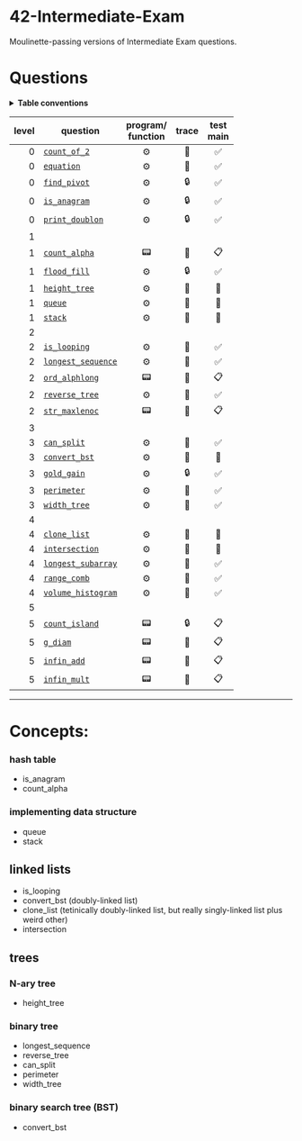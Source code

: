 # 42-Intermediate-Exam
Moulinette-passing versions of Intermediate Exam questions.

# Questions
<details><summary><b>Table conventions</b></summary>

### Trace test accessibility
When I look at the trace for this question, can I tell what the tests are?
* :open_file_folder: Yes, the tests are accessible.
* :lock: No, the tests are locked away in files. It might look something like:
```
= Test 1 ===================================================
$> ./3sdnrgu2oip0738azjrotz8n test_correct_a_00.txt test_correct_b_00.txt
$> diff -U 3 user_output_test1 test1.output | cat -e
```
* :crystal_ball: The trace show _something_, but not enough to recreate the test ourselves. This is particularly common among questions that take structs as input.

### Program vs function
* :gear: Function
* :pager: Whole program
</details>

level | question | program/<br>function  | trace | test<br>main |
----: | -------- | :-------------------: | :---: | :----------: |
0 | [`count_of_2`](./level0/count_of_2)            |:gear: |:open_file_folder:|:white_check_mark:|
0 | [`equation`](./level0/equation)                |:gear: |:open_file_folder:|:white_check_mark:|
0 | [`find_pivot`](./level0/find_pivot)            |:gear: |:lock:            |:white_check_mark:|
0 | [`is_anagram`](./level0/is_anagram)            |:gear: |:lock:            |:white_check_mark:|
0 | [`print_doublon`](./level0/print_doublon)      |:gear: |:lock:            |:white_check_mark:|
1 |
1 | [`count_alpha`](./level1/count_alpha)          |:pager:|:open_file_folder:|:clipboard:       |
1 | [`flood_fill`](./level1/flood_fill)            |:gear: |:lock:            |:white_check_mark:|
1 | [`height_tree`](./level1/height_tree)          |:gear: |:crystal_ball:    |:no_entry_sign:   |
1 | [`queue`](./level1/queue)                      |:gear: |:crystal_ball:    |:no_entry_sign:   |
1 | [`stack`](./level1/stack)                      |:gear: |:crystal_ball:    |:no_entry_sign:   |
2 |
2 | [`is_looping`](./level2/is_looping)            |:gear: |:crystal_ball:    |:white_check_mark:|
2 | [`longest_sequence`](./level2/longest_sequence)|:gear: |:crystal_ball:    |:white_check_mark:|
2 | [`ord_alphlong`](./level2/ord_alphlong)        |:pager:|:open_file_folder:|:clipboard:       |
2 | [`reverse_tree`](./level2/reverse_tree)        |:gear: |:crystal_ball:    |:white_check_mark:|
2 | [`str_maxlenoc`](./level2/str_maxlenoc)        |:pager:|:open_file_folder:|:clipboard:       |
3 |
3 | [`can_split`](./level3/can_split)              |:gear: |:crystal_ball:    |:white_check_mark:|
3 | [`convert_bst`](./level3/convert_bst)          |:gear: |:crystal_ball:    |:no_entry_sign:   |
3 | [`gold_gain`](./level3/gold_gain)              |:gear: |:lock:            |:white_check_mark:|
3 | [`perimeter`](./level3/perimeter)              |:gear: |:crystal_ball:    |:white_check_mark:|
3 | [`width_tree`](./level3/width_tree)            |:gear: |:crystal_ball:    |:white_check_mark:|
4 |
4 | [`clone_list`](./level4/clone_list)            |:gear: |:crystal_ball:    |:no_entry_sign:   |
4 | [`intersection`](./level4/intersection)        |:gear: |:crystal_ball:    |:no_entry_sign:   |
4 | [`longest_subarray`](./level4/longest_subarray)|:gear: |:open_file_folder:|:white_check_mark:|
4 | [`range_comb`](./level4/range_comb)            |:gear: |:open_file_folder:|:white_check_mark:|
4 | [`volume_histogram`](./level4/volume_histogram)|:gear: |:open_file_folder:|:white_check_mark:|
5 |
5 | [`count_island`](./level5/count_island)        |:pager:|:lock:            |:clipboard:       |
5 | [`g_diam`](./level5/g_diam)                    |:pager:|:open_file_folder:|:clipboard:       |
5 | [`infin_add`](./level5/infin_add)              |:pager:|:open_file_folder:|:clipboard:       |
5 | [`infin_mult`](./level5/infin_mult)            |:pager:|:open_file_folder:|:clipboard:       |

***
# Concepts:

### hash table
* is_anagram
* count_alpha

### implementing data structure
* queue
* stack

## linked lists
* is_looping
* convert_bst (doubly-linked list)
* clone_list (tetinically doubly-linked list, but really singly-linked list plus weird other)
* intersection

## trees

### N-ary tree
* height_tree

### binary tree
* longest_sequence
* reverse_tree
* can_split
* perimeter
* width_tree

### binary search tree (BST)
* convert_bst
